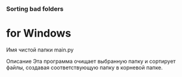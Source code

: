 ### Sorting bad folders

# for Windows

Имя чистой папки main.py

Описание Эта программа очищает выбранную папку и сортирует файлы, создавая соответствующую папку в корневой папке.

